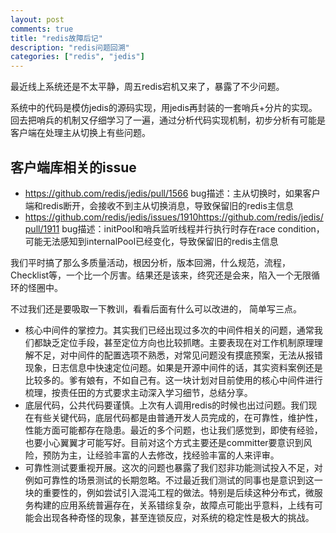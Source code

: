 ```yaml
---
layout: post
comments: true
title: "redis故障后记"
description: "redis问题回溯"
categories: ["redis", "jedis"]
---
```


最近线上系统还是不太平静，周五redis宕机又来了，暴露了不少问题。

系统中的代码是模仿jedis的源码实现，用jedis再封装的一套哨兵+分片的实现。回去把哨兵的机制又仔细学习了一遍，通过分析代码实现机制，初步分析有可能是客户端在处理主从切换上有些问题。

## 客户端库相关的issue

- https://github.com/redis/jedis/pull/1566 bug描述：主从切换时，如果客户端和redis断开，会接收不到主从切换消息，导致保留旧的redis主信息
- https://github.com/redis/jedis/issues/1910https://github.com/redis/jedis/pull/1911 bug描述：initPool和哨兵监听线程并行执行时存在race condition，可能无法感知到internalPool已经变化，导致保留旧的redis主信息

我们平时搞了那么多质量活动，根因分析，版本回溯，什么规范，流程， Checklist等，一个比一个厉害。结果还是该来，终究还是会来，陷入一个无限循环的怪圈中。

不过我们还是要吸取一下教训，看看后面有什么可以改进的， 简单写三点。

- 核心中间件的掌控力。其实我们已经出现过多次的中间件相关的问题，通常我们都缺乏定位手段，甚至定位方向也比较抓瞎。主要表现在对工作机制原理理解不足，对中间件的配置选项不熟悉，对常见问题没有摸底预案，无法从报错现象，日志信息中快速定位问题。如果是开源中间件的话，其实资料案例还是比较多的。爹有娘有，不如自己有。这一块计划对目前使用的核心中间件进行梳理，按责任田的方式要求主动深入学习细节，总结分享。
- 底层代码，公共代码要谨慎。上次有人调用redis的时候也出过问题。我们现在有些关键代码，底层代码都是由普通开发人员完成的，在可靠性，维护性，性能方面可能都存在隐患。最近的多个问题，也让我们感觉到，即使有经验，也要小心翼翼才可能写好。目前对这个方式主要还是committer要意识到风险，预防为主，让经验丰富的人去修改，找经验丰富的人来评审。
- 可靠性测试要重视开展。这次的问题也暴露了我们怼非功能测试投入不足，对例如可靠性的场景测试的长期忽略。不过最近我们测试的同事也是意识到这一块的重要性的，例如尝试引入混沌工程的做法。特别是后续这种分布式，微服务构建的应用系统普遍存在，关系错综复杂，故障点可能出乎意料，上线有可能会出现各种奇怪的现象，甚至连锁反应，对系统的稳定性是极大的挑战。